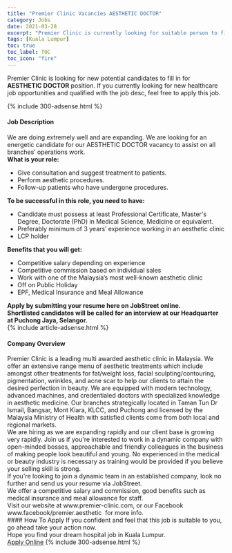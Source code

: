 ```yaml
---
title: "Premier Clinic Vacancies AESTHETIC DOCTOR" 
category: Jobs 
date: 2021-03-28 
excerpt: "Premier Clinic is currently looking for suitable person to fill in the AESTHETIC DOCTOR which positioned at Kuala Lumpur" 
tags: [Kuala Lumpur] 
toc: true 
toc_label: TOC 
toc_icon: "fire" 
--- 
```


<p>Premier Clinic is looking for new potential candidates to fill in for <b>AESTHETIC DOCTOR</b> position. If you currently looking for new healthcare job opportunities and qualified with the job desc, feel free to apply this job.
</p>{% include 300-adsense.html %} 
<div><div><h4>Job Description</h4></div><div><div><span><div><div><div>We are doing extremely well and are expanding. We are looking for an energetic candidate for our AESTHETIC DOCTOR vacancy to assist on all branches&#8217; operations work.</div><div><strong>What is your role:</strong></div><ul><li>Give consultation and suggest treatment to patients.</li><li>Perform aesthetic procedures.</li><li>Follow-up patients who have undergone procedures.</li></ul><strong>To be successful in this role, you need to have:</strong><ul><li>Candidate must possess at least Professional Certificate, Master's Degree, Doctorate (PhD) in Medical Science, Medicine or equivalent.</li><li>Preferably minimum of 3 years&#8217; experience working in an aesthetic clinic</li><li>LCP holder</li></ul><div><strong>Benefits that you will get:</strong></div><ul><li>Competitive salary depending on experience</li><li>Competitive commission based on individual sales</li><li>Work with one of the Malaysia&#8217;s most well-known aesthetic clinic</li><li>Off on Public Holiday</li><li>EPF, Medical Insurance and Meal Allowance</li></ul><div><strong>Apply by submitting your resume here on JobStreet online.</strong></div><div><strong>Shortlisted candidates will be called for an interview at our Headquarter at Puchong Jaya, Selangor.</strong></div></div></div></span></div></div></div> 
{% include article-adsense.html %} 
<div><div><h4>Company Overview</h4></div><div><div><span><div><div>Premier Clinic is a leading multi awarded aesthetic clinic in Malaysia. We offer an extensive range menu of aesthetic treatments which include amongst other treatments for fat/weight loss, facial sculpting/contouring, pigmentation, wrinkles, and acne scar to help our clients to attain the desired perfection in beauty. We are equipped with modern technology, advanced machines, and credentialed doctors with specialized knowledge in aesthetic medicine. Our branches strategically located in Taman Tun Dr Ismail, Bangsar, Mont Kiara, KLCC, and Puchong and licensed by the Malaysia Ministry of Health with satisfied clients come from both local and regional markets.</div>
<div>We are hiring as we are expanding rapidly and our client base is growing very rapidly. Join us if you're interested to work in a dynamic company with open-minded bosses, approachable and friendly colleagues in the business of making people look beautiful and young. No experienced in the medical or beauty industry is necessary as training would be provided if you believe your selling skill is strong.</div>
<div>If you're looking to join a dynamic team in an established company, look no further and send us your resume via JobStreet.</div>
<div>We offer a competitive salary and commission, good benefits such as medical insurance and meal allowance for staff.</div>
<div>Visit our website at www.premier-clinic.com, or our Facebook www.facebook/premier.aesthetic &#160;for more info.</div></div></span></div></div></div> 
#### How To Apply 
If you confident and feel that this job is suitable to you, go ahead take your action now. <br/> 
Hope you find your dream hospital job in Kuala Lumpur. <br/> 
<a href="https://www.jobstreet.com.my/en/job/aesthetic-doctor-4492979?jobId=jobstreet-my-job-4492979" class="btn btn--warning" target="_blank" rel="nofollow noopenner">Apply Online</a> 
{% include 300-adsense.html %} 